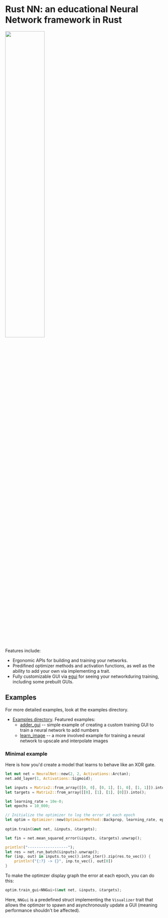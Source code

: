 # Rust NN: an educational Neural Network framework in Rust

<img src="./assets/learn_images.gif" width="50%" height="50%">

Features include:

- Ergonomic APIs for building and training your networks.
- Predifined optimizer methods and activation functions, as well as the ability to add your own via implementing a trait.
- Fully customizable GUI via [egui](https://github.com/emilk/egui) for seeing your networkduring training, including some prebuilt GUIs.

## Examples

For more detailed examples, look at the examples directory.

- [Examples directory](./examples/). Featured examples:
  - [adder_gui](./examples/learn_image) -- simple example of creating a custom training GUI to train a neural network to add numbers
  - [learn_image](./examples/learn_image) -- a more involved example for training a neural network to upscale and interpolate images

### Minimal example

Here is how you'd create a model that learns to behave like an XOR gate.

```Rust
let mut net = NeuralNet::new(2, 2, Activations::Arctan);
net.add_layer(1, Activations::Sigmoid);

let inputs = Matrix2::from_array([[0, 0], [0, 1], [1, 0], [1, 1]]).into();
let targets = Matrix2::from_array([[0], [1], [1], [0]]).into();

let learning_rate = 10e-0;
let epochs = 10_000;

// Initialize the optimizer to log the error at each epoch
let optim = Optimizer::new(OptimizerMethod::Backprop, learning_rate, epochs).with_log(Some(1));
        
optim.train(&mut net, &inputs, &targets);

let fin = net.mean_squared_error(&inputs, &targets).unwrap();

println!("------------------");
let res = net.run_batch(&inputs).unwrap();
for (inp, out) in inputs.to_vec().into_iter().zip(res.to_vec()) {
    println!("{:?} -> {}", inp.to_vec(), out[0])
}
```

To make the optimzer display graph the error at each epoch, you can do this:

```Rust
optim.train_gui<NNGui>(&mut net, &inputs, &targets);
```

Here, `NNGui` is a predefined struct implementing the `Visualizer` trait that allows the optimzer to spawn and asynchronously update a GUI (meaning performance shouldn't be affected).
